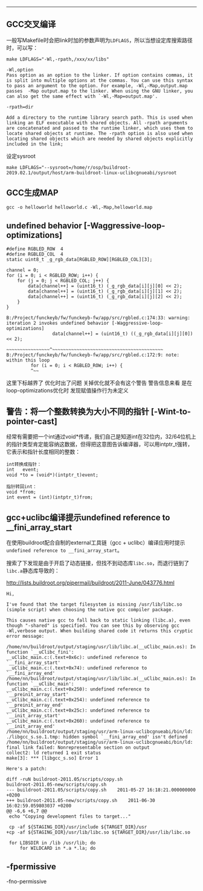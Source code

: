 ---

## GCC交叉编译

一般写Makefile时会把link时加的参数声明为`LDFLAGS`，所以当想设定库搜索路径时，可以写：

```
make LDFLAGS="-Wl,-rpath,/xxx/xx/libs"
```

```
-Wl,option
Pass option as an option to the linker. If option contains commas, it is split into multiple options at the commas. You can use this syntax to pass an argument to the option. For example, -Wl,-Map,output.map passes  -Map output.map to the linker. When using the GNU linker, you can also get the same effect with `-Wl,-Map=output.map'.

-rpath=dir

Add a directory to the runtime library search path. This is used when linking an ELF executable with shared objects. All -rpath arguments are concatenated and passed to the runtime linker, which uses them to locate shared objects at runtime. The -rpath option is also used when locating shared objects which are needed by shared objects explicitly included in the link;
```

设定sysroot

```
make LDFLAGS="--sysroot=/home/r/osp/buildroot-2019.02.1/output/host/arm-buildroot-linux-uclibcgnueabi/sysroot
```

## GCC生成MAP

```
gcc -o helloworld helloworld.c -Wl,-Map,helloworld.map
```

## undefined behavior [-Waggressive-loop-optimizations]

```
#define RGBLED_ROW  4
#define RGBLED_COL  4
static uint8_t _g_rgb_data[RGBLED_ROW][RGBLED_COL][3];
```
```
channel = 0;
for (i = 0; i < RGBLED_ROW; i++) {
    for (j = 0; j < RGBLED_COL; j++) {
        data[channel++] = (uint16_t) (_g_rgb_data[i][j][0] << 2);
        data[channel++] = (uint16_t) (_g_rgb_data[i][j][1] << 2);
        data[channel++] = (uint16_t) (_g_rgb_data[i][j][2] << 2);
    }
}
```

```
B:/Project/funckeyb/fw/funckeyb-fw/app/src/rgbled.c:174:33: warning: iteration 2 invokes undefined behavior [-Waggressive-loop-optimizations]
                 data[channel++] = (uint16_t) ((_g_rgb_data[i][j][0]) << 2);
                 ~~~~~~~~~~~~~~~~^~~~~~~~~~~~~~~~~~~~~~~~~~~~~~~~~~~~~~~~~~
B:/Project/funckeyb/fw/funckeyb-fw/app/src/rgbled.c:172:9: note: within this loop
         for (i = 0; i < RGBLED_ROW; i++) {
         ^~~

```

这里下标越界了 优化时出了问题 关掉优化就不会有这个警告
警告信息来看 是在loop-optimizations优化时 发现赋值操作行为未定义



## 警告：将一个整数转换为大小不同的指针 [-Wint-to-pointer-cast]

经常有需要把一个int通过void*传递，我们自己是知道int在32位内，32/64位机上的指针类型肯定能容纳这数据，但得把这意图告诉编译器，可以用intptr_t强转，它表示和指针长度相同的整数：

```
int转换成指针：
int   event;
void *to = (void*)(intptr_t)event;

指针转回int：
void *from;
int event = (int)(intptr_t)from;
```



## gcc+uclibc编译提示undefined reference to __fini_array_start

在使用buildroot配合自制的external工具链（gcc + uclibc）编译应用时提示`undefined reference to __fini_array_start`。

搜索了下发现是由于开启了动态链接，但找不到动态库`libc.so`，而退行链到了`libc.a`静态库导致的：

http://lists.buildroot.org/pipermail/buildroot/2011-June/043776.html

```none
Hi,

I've found that the target filesystem is missing /usr/lib/libc.so
(simple script) when choosing the native gcc compiler package.

This causes native gcc to fall back to static linking (libc.a), even
though "-shared" is specified. You can see this by observing gcc
-Wl,verbose output. When building shared code it returns this cryptic
error message:

/home/nn/buildroot/output/staging/usr/lib/libc.a(__uClibc_main.os): In
function `__uClibc_fini':
__uClibc_main.c:(.text+0x6c): undefined reference to `__fini_array_start'
__uClibc_main.c:(.text+0x74): undefined reference to `__fini_array_end'
/home/nn/buildroot/output/staging/usr/lib/libc.a(__uClibc_main.os): In
function `__uClibc_main':
__uClibc_main.c:(.text+0x250): undefined reference to
`__preinit_array_start'
__uClibc_main.c:(.text+0x254): undefined reference to `__preinit_array_end'
__uClibc_main.c:(.text+0x25c): undefined reference to `__init_array_start'
__uClibc_main.c:(.text+0x260): undefined reference to `__init_array_end'
/home/nn/buildroot/output/staging/usr/arm-linux-uclibcgnueabi/bin/ld:
./libgcc_s.so.1.tmp: hidden symbol `__fini_array_end' isn't defined
/home/nn/buildroot/output/staging/usr/arm-linux-uclibcgnueabi/bin/ld:
final link failed: Nonrepresentable section on output
collect2: ld returned 1 exit status
make[3]: *** [libgcc_s.so] Error 1

Here's a patch:

diff -ruN buildroot-2011.05/scripts/copy.sh
buildroot-2011.05-new/scripts/copy.sh
--- buildroot-2011.05/scripts/copy.sh    2011-05-27 16:18:21.000000000 +0200
+++ buildroot-2011.05-new/scripts/copy.sh    2011-06-30 16:02:59.059803037 +0200
@@ -6,6 +6,7 @@
 echo "Copying development files to target..."

 cp -af ${STAGING_DIR}/usr/include ${TARGET_DIR}/usr
+cp -af ${STAGING_DIR}/usr/lib/libc.so ${TARGET_DIR}/usr/lib/libc.so

 for LIBSDIR in /lib /usr/lib; do
     for WILDCARD in *.a *.la; do
```



## -fpermissive

-fno-permissive